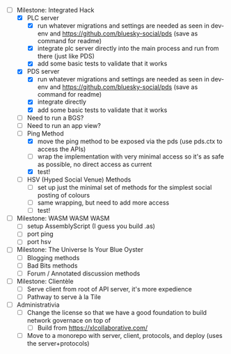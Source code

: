 
- [ ] Milestone: Integrated Hack
  - [x] PLC server
    - [x] run whatever migrations and settings are needed as seen in dev-env and https://github.com/bluesky-social/pds (save as command for readme)
    - [x] integrate plc server directly into the main process and run from there (just like PDS)
    - [x] add some basic tests to validate that it works
  - [x] PDS server
    - [x] run whatever migrations and settings are needed as seen in dev-env and https://github.com/bluesky-social/pds (save as command for readme)
    - [x] integrate directly
    - [x] add some basic tests to validate that it works
  - [ ] Need to run a BGS?
  - [ ] Need to run an app view?
  - [ ] Ping Method
    - [x] move the ping method to be exposed via the pds (use pds.ctx to access the APIs)
    - [ ] wrap the implementation with very minimal access so it's as safe as possible, no direct access as current
    - [x] test!
  - [ ] HSV (Hyped Social Venue) Methods
    - [ ] set up just the minimal set of methods for the simplest social posting of colours
    - [ ] same wrapping, but need to add more access
    - [ ] test!
- [ ] Milestone: WASM WASM WASM
  - [ ] setup AssemblyScript (I guess you build .as)
  - [ ] port ping
  - [ ] port hsv
- [ ] Milestone: The Universe Is Your Blue Oyster
  - [ ] Blogging methods
  - [ ] Bad Bits methods
  - [ ] Forum / Annotated discussion methods
- [ ] Milestone: Clientèle
  - [ ] Serve client from root of API server, it's more expedience
  - [ ] Pathway to serve à la Tile

- [ ] Administrativia
  - [ ] Change the license so that we have a good foundation to build network governace on top of
    - [ ] Build from https://xlcollaborative.com/
  - [ ] Move to a monorepo with server, client, protocols, and deploy (uses the server+protocols)
